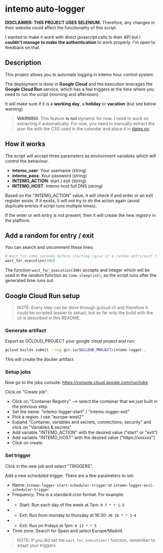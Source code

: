 # intemo auto-logger

**DISCLAIMER: THIS PROJECT USES SELENIUM.** Therefore, any changes in their website could affect the functionality of this script.

I wanted to make it work with direct javascript calls to their API but I **couldn't manage to make the authentication** to work properly. I'm open to feedback on that.

## Description

This project allows you to automate logging in intemo hour control system.

The deployment is done in **Google Cloud** and the execution leverages the **Google Cloud Run** service, which has a few triggers at the time where you need to run the script (morning and afternoon).

It will make sure if it is a **working day**, a **holiday** or **vacation** (but see below warning)

> **WARNING**: This feature **is not** dynamic for now. I need to work on extracting it automatically. For now, you need to manually extract the json file with the CSS used in the calendar and place it in [dates.py](dates.py).

## How it works

The script will accept three parameters as environment variables which will control the behaviour.

- **intemo_user**: Your username (string)
- **intemo_pass**: Your password (string)
- **INTEMO_ACTION**: start / exit (string)
- **INTEMO_HOST**: Intemo host full DNS (string)

Based on the "INTEMO_ACTION" value, it will check if and enter or an exit register exists. If it exists, it will not try to do the action again (avoid duplicate entries if script runs multiple times).

If the enter or exit entry is not present, then it will create the new registry in the platform.

## Add a random for entry / exit

You can search and uncomment these lines:

```python
# Wait for some seconds before starting (give it a random entry/exit time)
wait_for_execution(300)
```

The function ``wait_for_execution(300)`` accepts and integer which will be used in the random function as ``time.sleep(int)``, so the script runs after the generated time runs out.

## Google Cloud Run setup

> NOTE: Every step can be done through gcloud cli and therefore it could be scripted (easier to setup), but so far only the build with the cli is described in this README.

### Generate artifact

Export as GCLOUD_PROJECT your google cloud project and run:

```bash
gcloud builds submit --tag gcr.io/$GCLOUD_PROJECT/intemo-logger .
```

This will create the docker artifact.

### Setup jobs

Now go to the jobs console: https://console.cloud.google.com/run/jobs

Click on "Create job":

- Click on "Container Registry" --> select the container that we just built in the previous step.
- Set the name: "intemo-logger-start" / "intemo-logger-exit"
- Pick a region. I use "europe-west2"
- Expand "Container, variables and secrets, connections, security" and click on "Variables & secrets"
- Add variable "INTEMO_ACTION" with the desired value ("start" or "exit")
- Add variable "INTEMO_HOST" with the desired value ("https://xxxxxx")
- Click on create

### Set trigger

Click in the new job and select "TRIGGERS".

Add a new scheduled trigger. There are a few parameters to set:

- Name: ``intemo-logger-start-scheduler-trigger`` or ``intemo-logger-exit-scheduler-trigger``
- Frequency: This is a standard cron format. For example:
- - Start: Run each day of the week at 7am: ``0 7 * * 1-5``
- - Exit: Run from monday to thursday at 16:30: ``30 16 * * 1-4``
- - Exit: Run on fridays at 1pm: ``0 13 * * 5``
- Time zone: Search for Spain and select Europe/Madrid.

> NOTE: If you did set the ``wait_for_execution()`` function, remember to adapt your triggers.